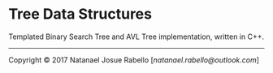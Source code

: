 # Tree Data Structures

Templated Binary Search Tree and AVL Tree implementation, written in C++.

---

Copyright © 2017 Natanael Josue Rabello [_natanael.rabello@outlook.com_]
